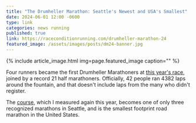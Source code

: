 ```yaml
---
title: "The Drumheller Marathon: Seattle's Newest and USA's Smallest"
date: 2024-06-01 12:00 -0600
type: link
categories: news running
published: true
link: https://raceconditionrunning.com/drumheller-marathon-24
featured_image: /assets/images/posts/dm24-banner.jpg
---
```


{% include article_image.html img=page.featured_image caption="" %}

Four runners became the first Drumheller Marathoners at [this year's race](https://raceconditionrunning.com/drumheller-marathon-24), joined by a record 21 half marathoners. Officially, 42 people ran 4382 laps around the fountain, and that doesn't include laps from the many who didn't register.

The [course](https://certifiedroadraces.com/certificate/?type=m&id=3255), which I measured again this year, becomes one of only three recognized marathons in Seattle, and is the smallest footprint road marathon in the United States.


